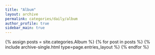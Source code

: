 ```yaml
---
title: "Album"
layout: archive
permalink: categories/daily/album
author_profile: true
sidebar_main: true
---
```


{% assign posts = site.categories.Album %}
{% for post in posts %} {% include archive-single.html type=page.entries_layout %} {% endfor %}
